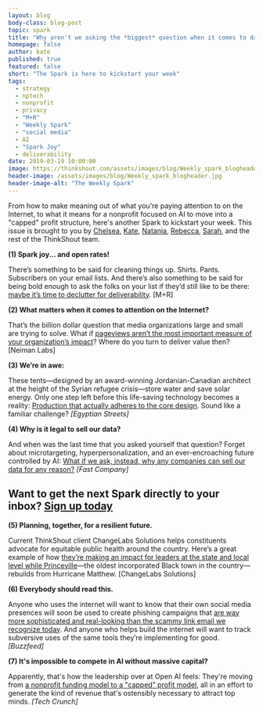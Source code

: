 ```yaml
---
layout: blog
body-class: blog-post
topic: spark
title: "Why aren't we asking the *biggest* question when it comes to data privacy?"
homepage: false
author: kate
published: true
featured: false
short: "The Spark is here to kickstart your week"
tags:
  - strategy
  - nptech
  - nonprofit
  - privacy
  - "M+R"
  - "Weekly Spark"
  - "social media"
  - AI
  - "Spark Joy"
  - deliverability
date: 2019-03-19 10:00:00
image: https://thinkshout.com/assets/images/blog/Weekly_spark_blogheader.jpg
header-image: /assets/images/blog/Weekly_spark_blogheader.jpg
header-image-alt: "The Weekly Spark"
---
```

From how to make meaning out of what you're paying attention to on the Internet, to what it means for a nonprofit focused on AI to move into a "capped" profit structure, here's another Spark to kickstart your week. This issue is brought to you by [Chelsea](https://thinkshout.com/team/chelsea/), [Kate](https://thinkshout.com/team/kate/), [Natania](https://thinkshout.com/team/natania/), [Rebecca](https://thinkshout.com/team/rebecca/), [Sarah](https://thinkshout.com/team/sarah/), and the rest of the ThinkShout team.

**(1) Spark joy... and open rates!**

There’s something to be said for cleaning things up. Shirts. Pants. Subscribers on your email lists. And there’s also something to be said for being bold enough to ask the folks on your list if they’d still like to be there: [maybe it’s time to declutter for deliverability](https://www.mrss.com/lab/decluttering-for-deliverability-the-life-changing-magic-of-tidying-up-your-email-list/?). [M+R]

**(2) What matters when it comes to attention on the Internet?**

That’s the billion dollar question that media organizations large and small are trying to solve. What if [pageviews aren’t the most important measure of your organization’s impact](http://www.niemanlab.org/2019/03/how-to-build-a-newsroom-culture-that-cares-about-metrics-beyond-pageviews/?)? Where do you turn to deliver value then? [Neiman Labs]

**(3) We’re in awe:**

These tents—designed by an award-winning Jordanian-Canadian architect at the height of the Syrian refugee crisis—store water and save solar energy. Only one step left before this life-saving technology becomes a reality: [Production that actually adheres to the core design](https://egyptianstreets.com/2018/12/27/female-architect-invents-refugee-tents-that-collect-rainwater-and-store-solar-energy/?). Sound like a familiar challenge? _[Egyptian Streets]_

**(4) Why is it legal to sell our data?**

And when was the last time that you asked yourself that question? Forget about microtargeting, hyperpersonalization, and an ever-encroaching future controlled by AI: [What if we ask, instead, why any companies can sell our data for any reason?](https://www.fastcompany.com/90318876/roger-mcnamee-why-is-it-legal-to-collect-data-on-kids-let-alone-sell-it?) _[Fast Company]_  



## Want to get the next Spark directly to your inbox? [**Sign up today**](http://eepurl.com/dFrmtn)



**(5) Planning, together, for a resilient future.**

Current ThinkShout client ChangeLabs Solutions helps constituents advocate for equitable public health around the country. Here’s a great example of how [they’re making an impact for leaders at the state and local level while Princeville](https://medium.com/changelab-solutions/damaged-by-hurricanes-a-historic-north-carolina-town-plans-for-a-resilient-future-6fc97c0ad89e?)—the oldest incorporated Black town in the country—rebuilds from Hurricane Matthew. [ChangeLabs Solutions]

**(6) Everybody should read this.**

Anyone who uses the internet will want to know that their own social media presences will soon be used  to create phishing campaigns that [are way more sophisticated and real-looking than the scammy link email we recognize today](https://www.buzzfeednews.com/article/charliewarzel/the-terrifying-future-of-fake-news?). And anyone who helps build the internet will want to track subversive uses of the same tools they’re implementing for good. _[Buzzfeed]_


**(7) It's impossible to compete in AI without massive capital?**

Apparently, that's how the leadership over at Open AI feels: They're moving from [a nonprofit funding model to a "capped" profit model](https://techcrunch.com/2019/03/11/openai-shifts-from-nonprofit-to-capped-profit-to-attract-capital/?), all in an effort to generate the kind of revenue that's ostensibly necessary to attract top minds. _[Tech Crunch]_
